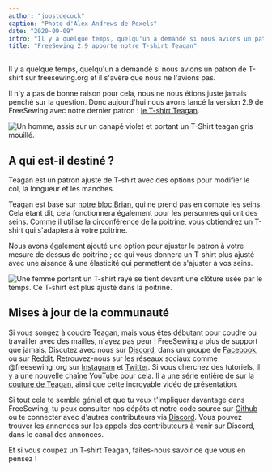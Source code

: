 ```yaml
---
author: "joostdecock"
caption: "Photo d'Alex Andrews de Pexels"
date: "2020-09-09"
intro: "Il y a quelque temps, quelqu'un a demandé si nous avions un patron de T-shirt sur freesewing.org et il s'avère que nous ne l'avions pas."
title: "FreeSewing 2.9 apporte notre T-shirt Teagan"
---
```


Il y a quelque temps, quelqu'un a demandé si nous avions un patron de T-shirt sur freesewing.org et il s'avère que nous ne l'avions pas.

Il n'y a pas de bonne raison pour cela, nous ne nous étions juste jamais penché sur la question. Donc aujourd'hui nous avons lancé la version 2.9 de FreeSewing avec notre dernier patron : [le T-shirt Teagan](/designs/teagan/).

![Un homme, assis sur un canapé violet et portant un T-Shirt teagan gris mouillé.](https://posts.freesewing.org/uploads/teagan1_2904162431.jpg)

## A qui est-il destiné ?

Teagan est un patron ajusté de T-shirt avec des options pour modifier le col, la longueur et les manches.

Teagan est basé sur [notre bloc Brian](/designs/brian/), qui ne prend pas en compte les seins. Cela étant dit, cela fonctionnera également pour les personnes qui ont des seins. Comme il utilise la circonférence de la poitrine, vous obtiendrez un T-shirt qui s'adaptera à votre poitrine.

Nous avons également ajouté une option pour ajuster le patron à votre mesure de dessus de poitrine ; ce qui vous donnera un T-shirt plus ajusté avec une aisance & une élasticité qui permettent de s'ajuster à vos seins.

![Une femme portant un T-shirt rayé se tient devant une clôture usée par le temps. Ce T-shirt est plus ajusté dans la poitrine.](https://posts.freesewing.org/uploads/teagan3_8ff8115d75.jpg)

## Mises à jour de la communauté

Si vous songez à coudre Teagan, mais vous êtes débutant pour coudre ou travailler avec des mailles, n'ayez pas peur ! FreeSewing a plus de support que jamais. Discutez avec nous sur [Discord](https://discord.freesewing.org/), dans un groupe de [Facebook](https://www.facebook.com/groups/627769821272714), ou sur [Reddit](https://www.reddit.com/r/freesewing/). Retrouvez-nous sur les réseaux sociaux comme @freesewing_org sur [Instagram](https://www.instagram.com/freesewing_org/) et [Twitter](https://twitter.com/freesewing_org). Si vous cherchez des tutoriels, il y a une nouvelle [chaîne YouTube](https://www.youtube.com/channel/UCLAyxEL72gHvuKBpa-GmCvQ) pour cela. Il a une série entière de sur [la couture de Teagan](https://www.youtube.com/playlist?list=PLY9EmRuXR20Y7FonIHD6mX9yIpFh_emX1), ainsi que cette incroyable vidéo de présentation.

<YouTube id='3UGJSNxNe8I' />

Si tout cela te semble génial et que tu veux t'impliquer davantage dans FreeSewing, tu peux consulter nos dépôts et notre code source sur [Github](https://github.com/freesewing/) ou te connecter avec d'autres contributeurs via [Discord](https://discord.freesewing.org/). Vous pouvez trouver les annonces sur les appels des contributeurs à venir sur Discord, dans le canal des annonces.

Et si vous coupez un T-shirt Teagan, faites-nous savoir ce que vous en pensez !

